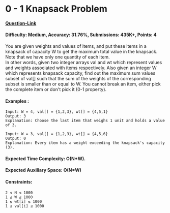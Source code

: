 # 0 - 1 Knapsack Problem
#### [Question-Link](https://www.geeksforgeeks.org/problems/0-1-knapsack-problem0945/1)
#### Difficulty: Medium, Accuracy: 31.76%, Submissions: 435K+, Points: 4

You are given weights and values of items, and put these items in a knapsack of capacity W to get the maximum total value in the knapsack. Note that we have only one quantity of each item.
<br>
In other words, given two integer arrays val and wt which represent values and weights associated with items respectively. Also given an integer W which represents knapsack capacity, find out the maximum sum values subset of val[] such that the sum of the weights of the corresponding subset is smaller than or equal to W. You cannot break an item, either pick the complete item or don't pick it (0-1 property).

#### Examples :
```
Input: W = 4, val[] = {1,2,3}, wt[] = {4,5,1}
Output: 3
Explanation: Choose the last item that weighs 1 unit and holds a value of 3. 
```

```
Input: W = 3, val[] = {1,2,3}, wt[] = {4,5,6}
Output: 0
Explanation: Every item has a weight exceeding the knapsack's capacity (3).
```

#### Expected Time Complexity: O(N*W).
#### Expected Auxiliary Space: O(N*W)

#### Constraints:
```
2 ≤ N ≤ 1000
1 ≤ W ≤ 1000
1 ≤ wt[i] ≤ 1000
1 ≤ val[i] ≤ 1000
```
